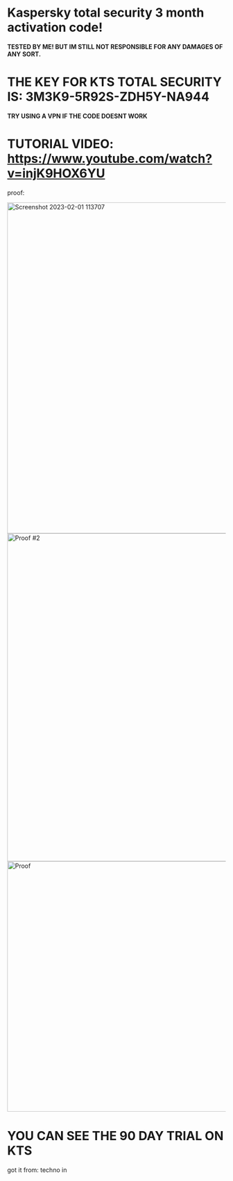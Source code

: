 # Kaspersky total security 3 month activation code!
**TESTED BY ME! BUT IM STILL NOT RESPONSIBLE FOR ANY DAMAGES OF ANY SORT.**
 
# **THE KEY FOR KTS TOTAL SECURITY IS**: 3M3K9-5R92S-ZDH5Y-NA944

**TRY USING A VPN IF THE CODE DOESNT WORK**

# TUTORIAL VIDEO: https://www.youtube.com/watch?v=injK9HOX6YU
 



proof:


<img width="764" alt="Screenshot 2023-02-01 113707" src="https://user-images.githubusercontent.com/123305689/216149559-149e4545-0174-4019-9c33-fd393d5a28cb.png">

<img width="757" alt="Proof #2" src="https://user-images.githubusercontent.com/123305689/216149935-bf03ae2e-46c2-4a3d-ba93-6de7aa234c48.png">

<img width="578" alt="Proof" src="https://user-images.githubusercontent.com/123305689/216149621-e4127ce9-1f03-457b-990d-1bf3feafd513.png">




# YOU CAN SEE THE 90 DAY TRIAL ON KTS



got it from: techno in
